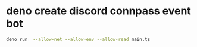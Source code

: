 # deno create discord connpass event bot

```sh
deno run  --allow-net --allow-env --allow-read main.ts
```
